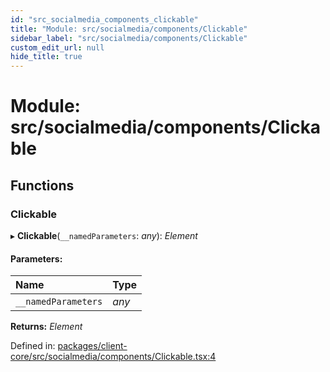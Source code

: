 ```yaml
---
id: "src_socialmedia_components_clickable"
title: "Module: src/socialmedia/components/Clickable"
sidebar_label: "src/socialmedia/components/Clickable"
custom_edit_url: null
hide_title: true
---
```


# Module: src/socialmedia/components/Clickable

## Functions

### Clickable

▸ **Clickable**(`__namedParameters`: *any*): *Element*

#### Parameters:

Name | Type |
:------ | :------ |
`__namedParameters` | *any* |

**Returns:** *Element*

Defined in: [packages/client-core/src/socialmedia/components/Clickable.tsx:4](https://github.com/xr3ngine/xr3ngine/blob/673ad6a5f/packages/client-core/src/socialmedia/components/Clickable.tsx#L4)
